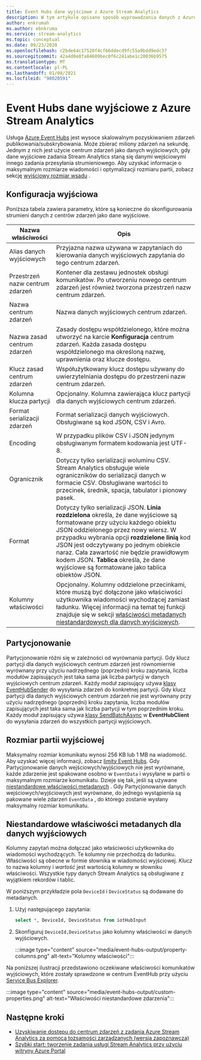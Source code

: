 ```yaml
---
title: Event Hubs dane wyjściowe z Azure Stream Analytics
description: W tym artykule opisano sposób wyprowadzania danych z Azure Stream Analytics do usługi Azure Event Hubs.
author: enkrumah
ms.author: ebnkruma
ms.service: stream-analytics
ms.topic: conceptual
ms.date: 09/23/2020
ms.openlocfilehash: c2bde64c17520f4cf66ddecd9fc55a9bdd9edc37
ms.sourcegitcommit: 42a4d0e8fa84609bec0f6c241abe1c20036b9575
ms.translationtype: MT
ms.contentlocale: pl-PL
ms.lasthandoff: 01/08/2021
ms.locfileid: "98020591"
---
```

# <a name="event-hubs-output-from-azure-stream-analytics"></a>Event Hubs dane wyjściowe z Azure Stream Analytics

Usługa [Azure Event Hubs](https://azure.microsoft.com/services/event-hubs/) jest wysoce skalowalnym pozyskiwaniem zdarzeń publikowania/subskrybowania. Może zbierać miliony zdarzeń na sekundę. Jednym z nich jest użycie centrum zdarzeń jako danych wyjściowych, gdy dane wyjściowe zadania Stream Analytics staną się danymi wejściowymi innego zadania przesyłania strumieniowego. Aby uzyskać informacje o maksymalnym rozmiarze wiadomości i optymalizacji rozmiaru partii, zobacz sekcję [wyjściowy rozmiar wsadu](#output-batch-size) .

## <a name="output-configuration"></a>Konfiguracja wyjściowa

Poniższa tabela zawiera parametry, które są konieczne do skonfigurowania strumieni danych z centrów zdarzeń jako dane wyjściowe.

| Nazwa właściwości | Opis |
| --- | --- |
| Alias danych wyjściowych | Przyjazna nazwa używana w zapytaniach do kierowania danych wyjściowych zapytania do tego centrum zdarzeń. |
| Przestrzeń nazw centrum zdarzeń | Kontener dla zestawu jednostek obsługi komunikatów. Po utworzeniu nowego centrum zdarzeń jest również tworzona przestrzeń nazw centrum zdarzeń. |
| Nazwa centrum zdarzeń | Nazwa danych wyjściowych centrum zdarzeń. |
| Nazwa zasad centrum zdarzeń | Zasady dostępu współdzielonego, które można utworzyć na karcie **Konfiguracja** centrum zdarzeń. Każda zasada dostępu współdzielonego ma określoną nazwę, uprawnienia oraz klucze dostępu. |
| Klucz zasad centrum zdarzeń | Współużytkowany klucz dostępu używany do uwierzytelniania dostępu do przestrzeni nazw centrum zdarzeń. |
| Kolumna klucza partycji | Opcjonalny. Kolumna zawierająca klucz partycji dla danych wyjściowych centrum zdarzeń. |
| Format serializacji zdarzeń | Format serializacji danych wyjściowych. Obsługiwane są kod JSON, CSV i Avro. |
| Encoding | W przypadku plików CSV i JSON jedynym obsługiwanym formatem kodowania jest UTF-8. |
| Ogranicznik | Dotyczy tylko serializacji woluminu CSV. Stream Analytics obsługuje wiele ograniczników do serializacji danych w formacie CSV. Obsługiwane wartości to przecinek, średnik, spacja, tabulator i pionowy pasek. |
| Format | Dotyczy tylko serializacji JSON. **Linia rozdzielona** określa, że dane wyjściowe są formatowane przy użyciu każdego obiektu JSON oddzielonego przez nowy wiersz. W przypadku wybrania opcji **rozdzielone linią** kod JSON jest odczytywany po jednym obiekcie naraz. Cała zawartość nie będzie prawidłowym kodem JSON. **Tablica** określa, że dane wyjściowe są formatowane jako tablica obiektów JSON.  |
| Kolumny właściwości | Opcjonalny. Kolumny oddzielone przecinkami, które muszą być dołączone jako właściwości użytkownika wiadomości wychodzącej zamiast ładunku. Więcej informacji na temat tej funkcji znajduje się w sekcji [właściwości metadanych niestandardowych dla danych wyjściowych](#custom-metadata-properties-for-output). |

## <a name="partitioning"></a>Partycjonowanie

Partycjonowanie różni się w zależności od wyrównania partycji. Gdy klucz partycji dla danych wyjściowych centrum zdarzeń jest równomiernie wyrównany przy użyciu nadrzędnego (poprzedni) kroku zapytania, liczba modułów zapisujących jest taka sama jak liczba partycji w danych wyjściowych centrum zdarzeń. Każdy moduł zapisujący używa [klasy EventHubSender](/dotnet/api/microsoft.servicebus.messaging.eventhubsender?view=azure-dotnet&preserve-view=true) do wysyłania zdarzeń do konkretnej partycji. Gdy klucz partycji dla danych wyjściowych centrum zdarzeń nie jest wyrównany przy użyciu nadrzędnego (poprzedni) kroku zapytania, liczba modułów zapisujących jest taka sama jak liczba partycji w tym poprzednim kroku. Każdy moduł zapisujący używa [klasy SendBatchAsync](/dotnet/api/microsoft.servicebus.messaging.eventhubclient.sendasync?view=azure-dotnet&preserve-view=true) w **EventHubClient** do wysyłania zdarzeń do wszystkich partycji wyjściowych. 

## <a name="output-batch-size"></a>Rozmiar partii wyjściowej

Maksymalny rozmiar komunikatu wynosi 256 KB lub 1 MB na wiadomość. Aby uzyskać więcej informacji, zobacz [limity Event Hubs](../event-hubs/event-hubs-quotas.md). Gdy Partycjonowanie danych wejściowych/wyjściowych nie jest wyrównane, każde zdarzenie jest spakowane osobno w `EventData` i wysyłane w partii o maksymalnym rozmiarze komunikatu. Dzieje się tak, jeśli są używane [niestandardowe właściwości metadanych](#custom-metadata-properties-for-output) . Gdy Partycjonowanie danych wejściowych/wyjściowych jest wyrównane, do jednego wystąpienia są pakowane wiele zdarzeń `EventData` , do którego zostanie wysłany maksymalny rozmiar komunikatu.

## <a name="custom-metadata-properties-for-output"></a>Niestandardowe właściwości metadanych dla danych wyjściowych

Kolumny zapytań można dołączać jako właściwości użytkownika do wiadomości wychodzących. Te kolumny nie przechodzą do ładunku. Właściwości są obecne w formie słownika w wiadomości wyjściowej. *Klucz* to nazwa kolumny i *wartość* jest wartością kolumny w słowniku właściwości. Wszystkie typy danych Stream Analytics są obsługiwane z wyjątkiem rekordów i tablic.

W poniższym przykładzie pola `DeviceId` i `DeviceStatus` są dodawane do metadanych.

1. Użyj następującego zapytania:

   ```sql
   select *, DeviceId, DeviceStatus from iotHubInput
   ```

1. Skonfiguruj `DeviceId,DeviceStatus` jako kolumny właściwości w danych wyjściowych.

   :::image type="content" source="media/event-hubs-output/property-columns.png" alt-text="Kolumny właściwości":::

Na poniższej ilustracji przedstawiono oczekiwane właściwości komunikatów wyjściowych, które zostały sprawdzone w centrum EventHub przy użyciu [Service Bus Explorer](https://github.com/paolosalvatori/ServiceBusExplorer).

:::image type="content" source="media/event-hubs-output/custom-properties.png" alt-text="Właściwości niestandardowe zdarzenia":::

## <a name="next-steps"></a>Następne kroki

* [Uzyskiwanie dostępu do centrum zdarzeń z zadania Azure Stream Analytics za pomocą tożsamości zarządzanych (wersja zapoznawcza)](event-hubs-managed-identity.md)
* [Szybki start: tworzenie zadania usługi Stream Analytics przy użyciu witryny Azure Portal](stream-analytics-quick-create-portal.md)
